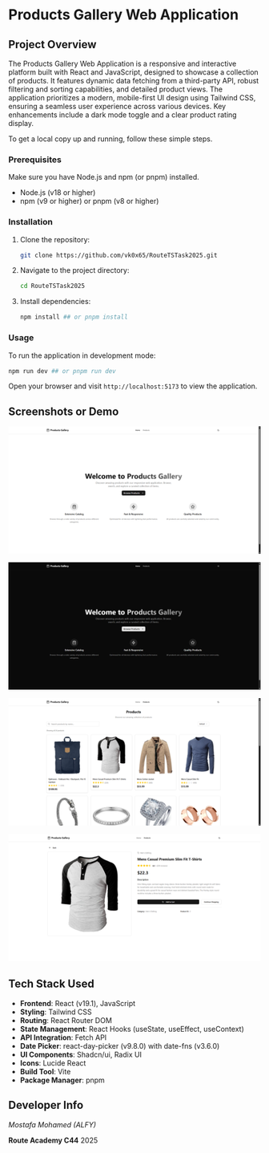 # Products Gallery Web Application

## Project Overview

The Products Gallery Web Application is a responsive and interactive platform built with React and JavaScript, designed to showcase a collection of products. It features dynamic data fetching from a third-party API, robust filtering and sorting capabilities, and detailed product views. The application prioritizes a modern, mobile-first UI design using Tailwind CSS, ensuring a seamless user experience across various devices. Key enhancements include a dark mode toggle and a clear product rating display.


To get a local copy up and running, follow these simple steps.

### Prerequisites

Make sure you have Node.js and npm (or pnpm) installed.

*   Node.js (v18 or higher)
*   npm (v9 or higher) or pnpm (v8 or higher)

### Installation

1.  Clone the repository:
    ```bash
    git clone https://github.com/vk0x65/RouteTSTask2025.git
    ```
2.  Navigate to the project directory:
    ```bash
    cd RouteTSTask2025
    ```
3.  Install dependencies:
    ```bash
    npm install ## or pnpm install
    ```

### Usage

To run the application in development mode:

```bash
npm run dev ## or pnpm run dev
```

Open your browser and visit `http://localhost:5173` to view the application.

## Screenshots or Demo

![Home Page Light Mode](Screenshots/home-light.png)

![Home Page Dark Mode](Screenshots/home-dark.png)

![Products Page](Screenshots/products.png)

![Product Details Page](Screenshots/product.png)

## Tech Stack Used

*   **Frontend**: React (v19.1), JavaScript
*   **Styling**: Tailwind CSS
*   **Routing**: React Router DOM
*   **State Management**: React Hooks (useState, useEffect, useContext)
*   **API Integration**: Fetch API
*   **Date Picker**: react-day-picker (v9.8.0) with date-fns (v3.6.0)
*   **UI Components**: Shadcn/ui, Radix UI
*   **Icons**: Lucide React
*   **Build Tool**: Vite
*   **Package Manager**: pnpm

## Developer Info
_Mostafa Mohamed (ALFY)_

__Route Academy C44__ 2025
